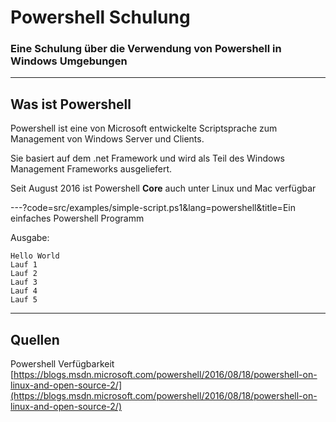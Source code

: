 # Powershell Schulung

### Eine Schulung über die Verwendung von Powershell in Windows Umgebungen

---

## Was ist Powershell

Powershell ist eine von Microsoft entwickelte Scriptsprache zum Management von Windows Server und Clients.

Sie basiert auf dem .net Framework und wird als Teil des Windows Management Frameworks ausgeliefert.

Seit August 2016 ist Powershell **Core** auch unter Linux und Mac verfügbar

---?code=src/examples/simple-script.ps1&lang=powershell&title=Ein einfaches Powershell Programm

Ausgabe:
```console
Hello World
Lauf 1
Lauf 2
Lauf 3
Lauf 4
Lauf 5
```

---

## Quellen

Powershell Verfügbarkeit [https://blogs.msdn.microsoft.com/powershell/2016/08/18/powershell-on-linux-and-open-source-2/](https://blogs.msdn.microsoft.com/powershell/2016/08/18/powershell-on-linux-and-open-source-2/)

